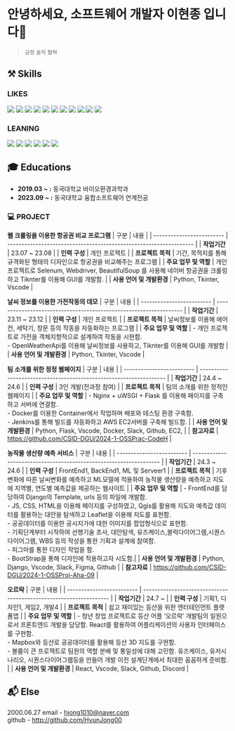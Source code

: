 # 안녕하세요, 소프트웨어 개발자 이현종 입니다👋
> 
> 
> `긍정` `솔직` `협력`

## :hammer_and_pick: Skills
###  LIKES
<div> 
<img src="https://img.shields.io/badge/python-3776AB?style=for-the-badge&logo=python&logoColor=white">
<img src="https://img.shields.io/badge/java-007396?style=for-the-badge&logo=java&logoColor=white">
<img src="https://img.shields.io/badge/html5-E34F26?style=for-the-badge&logo=html5&logoColor=white">
<img src="https://img.shields.io/badge/css-1572B6?style=for-the-badge&logo=css3&logoColor=white">
<img src="https://img.shields.io/badge/javascript-F7DF1E?style=for-the-badge&logo=javascript&logoColor=black">
<img src="https://img.shields.io/badge/react-61DAFB?style=for-the-badge&logo=react&logoColor=black">
<img src="https://img.shields.io/badge/django-092E20?style=for-the-badge&logo=django&logoColor=white">
<img src="https://img.shields.io/badge/flask-000000?style=for-the-badge&logo=flask&logoColor=white">
<img src="https://img.shields.io/badge/bootstrap-7952B3?style=for-the-badge&logo=bootstrap&logoColor=white">
<img src="https://img.shields.io/badge/linux-FCC624?style=for-the-badge&logo=linux&logoColor=black">
<img src="https://img.shields.io/badge/github-181717?style=for-the-badge&logo=github&logoColor=white">
  
<div/>

### LEANING
<img src="https://img.shields.io/badge/mysql-4479A1?style=for-the-badge&logo=mysql&logoColor=white">
<img src="https://img.shields.io/badge/mongoDB-47A248?style=for-the-badge&logo=MongoDB&logoColor=white">
<img src="https://img.shields.io/badge/node.js-339933?style=for-the-badge&logo=Node.js&logoColor=white">
<img src="https://img.shields.io/badge/springboot-6DB33F?style=for-the-badge&logo=springboot&logoColor=white">
<img src="https://img.shields.io/badge/typescript-3178C6?style=for-the-badge&logo=typescript&logoColor=white">
<img src="https://img.shields.io/badge/amazons3-569A31?style=for-the-badge&logo=amazons3&logoColor=white">

## :mortar_board: Educations

- **2019.03 ~  :** 동국대학교 바이오환경과학과
- **2023.09 ~  :** 동국대학교 융합소프트웨어 연계전공

### 💻 PROJECT
**웹 크롤링을 이용한 항공권 비교 프로그램** 
| 구분        | 내용                                                                         |
| ------------------------- | ------------------------------------------------------------------ |
| **작업기간**    |  23.07 ~ 23.08       |
| **인력 구성** | 개인 프로젝트           |
| **프로젝트 목적**     |         기간, 목적지를 통해 규격화된 형태의 디자인으로 항공권을 비교해주는 프로그램               |
| **주요 업무 및 역할**     |  개인 프로젝트로 Selenum, Webdriver, BeautifulSoup 를 사용해 네이버 항공권을 크롤링하고 Tiknter를 이용해 GUI를 개발함.     |
| **사용 언어 및 개발환경**   |  Python, Tkinter, Vscode  |


**날씨 정보를 이용한 가전작동의 데모** 
| 구분        | 내용                                                                         |
| ------------------------- | ------------------------------------------------------------------ |
| **작업기간**    |  23.11 ~ 23.12       |
| **인력 구성** | 개인 프로젝트           |
| **프로젝트 목적**     |       날씨정보를 이용해 에어컨, 세탁기, 창문 등의 작동을 자동화하는 프로그램              |
| **주요 업무 및 역할**     |  - 개인 프로젝트로 가전을 객체지향적으로 설계하여 작동을 시현함.<br> - OpenWeatherApi를 이용해 날씨정보를 사용하고, Tiknter를 이용해 GUI를 개발함     |
| **사용 언어 및 개발환경**   |  Python, Tkinter, Vscode  |


**팀 소개를 위한 정정 웹페이지** 
| 구분        | 내용                                                                         |
| ------------------------- | ------------------------------------------------------------------ |
| **작업기간**    |  24.4 ~ 24.6       |
| **인력 구성** | 3인 개발(전과정 참여)   |
| **프로젝트 목적**     |       팀의 소개를 위한 정적인 웹페이지             |
| **주요 업무 및 역할**     | - Nginx + uWSGI + Flask 를 이용해 페이지를 구축하고 서버에 연결함.            <br> - Docker를 이용한 Container에서 작업하며 배포와 테스팅 환경 구축함. <br>  - Jenkins를 통해 빌드를 자동화하고 AWS EC2서버를 구축해 빌드함.   |
| **사용 언어 및 개발환경**   |  Python, Flask, Vscode, Docker, Slack, Github, EC2,   |
| **참고자료**   |   https://github.com/CSID-DGU/2024-1-OSSPrac-CodeH    |


**농작물 생산량 예측 서비스** 
| 구분        | 내용                                                                         |
| ------------------------- | ------------------------------------------------------------------ |
| **작업기간**    |  24.3 ~ 24.6       |
| **인력 구성** | FrontEnd1, BackEnd1, ML 및 Serveer1   |
| **프로젝트 목적**     |    기후변화에 따른 날씨변화를 예측하고 ML모델에 적용하여 농작물 생산량을 예측하고 지도에 지역별, 연도별 예측값을 제공하는 웹사이트        |
| **주요 업무 및 역할**     | - FrontEnd를 담당하여 Django의 Template, urls 등의 파일에 개발함. <br>  - JS, CSS, HTML을 이용해 페이지를 구성하였고, Qgis를 활용해 지도와 예측값 데이터를 활용하는 대안을 탐색하고 Leaflet을 이용해 지도를 표현함. <br> - 공공데이터를 이용한 공시지가에 대한 이미지를 팝업형식으로 표현함.<Br> - 기획단계부터 시작하여 선행기술 조사, 대안탐색, 유즈케이스,블럭다이어그램,시퀀스다이어그램, WBS 등의 작성을 통한 기획과 설계에 참여함. <Br> - 피그마를 통한 디자인 작업을 함. <Br> - BootStrap을 통해 디자인에 적용하고자 시도함.|
| **사용 언어 및 개발환경**   |  Python, Django, Vscode, Slack, Figma, Github   |
| **참고자료**   |   https://github.com/CSID-DGU/2024-1-OSSProj-Aha-09    |


**오르락** 
| 구분        | 내용                                                                         |
| ------------------------- | ------------------------------------------------------------------ |
| **작업기간**    |  24.7 ~       |
| **인력 구성** | 기획1, 디자인1, 게임2, 개발4 |
| **프로젝트 목적**     |       쉽고 재미있는 등산을 위한 엔터테인먼트 플랫폼앱            |
| **주요 업무 및 역할**     |  - 청년 창업 프로젝트로 등산 어플 ‘오르락’ 개발팀의 일원으로서 프론트엔드 개발을 담당함. React를 활용하여 어플리케이션의 사용자 인터페이스를 구현함.<br> - Mapbox와 등산로 공공데이터를 활용해 등산 3D 지도를 구현함.<br> - 볼륨이 큰 프로젝트로 팀원의 역할 분배 및 통일성에 대해 고민함. 유즈케이스, 유저시나리오, 시퀀스다이어그램등을 만들어 개발 이전 설계단계에서 최대한 꼼꼼하게 준비함. |
| **사용 언어 및 개발환경**   |  React, Vscode, Slack, Github, Discord  |


## 📬 Else
2000.06.27
email - hjong1010@naver.com  
github - http://github.com/HyunJong00 



<!--
**HyunJong00/HyunJong00** is a ✨ _special_ ✨ repository because its `README.md` (this file) appears on your GitHub profile.

Here are some ideas to get you started:

- 🔭 I’m currently working on ...
- 🌱 I’m currently learning ...
- 👯 I’m looking to collaborate on ...
- 🤔 I’m looking for help with ...
- 💬 Ask me about ...
- 📫 How to reach me: ...
- 😄 Pronouns: ...
- ⚡ Fun fact: ...
-->
